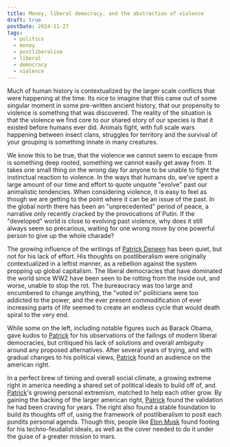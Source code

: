 ```yaml
---
title: Money, liberal democracy, and the abstraction of violence
draft: true
postDate: 2024-11-27
tags:
  - politics
  - money
  - postliberalism
  - liberal
  - democracy
  - violence
---
```

Much of human history is contextualized by the larger scale conflicts that were happening at the time. Its nice to imagine that this came out of some singular moment in some pre-written ancient history, that our propensity to violence is something that was discovered. The reality of the situation is that the violence we find core to our shared story of our species is that it existed before humans ever did. Animals fight, with full scale wars happening between insect clans, struggles for territory and the survival of your grouping is something innate in many creatures.

We know this to be true, that the violence we cannot seem to escape from is something deep rooted, something we cannot easily get away from. It takes one small thing on the wrong day for anyone to be unable to fight the instinctual reaction to violence. In the ways that humans do, we've spent a large amount of our time and effort to quote unquote "evolve" past our animalistic tendencies. When considering violence, it is easy to feel as though we are getting to the point where it can be an issue of the past. In the global north there has been an "unprecedented" period of peace, a narrative only recently cracked by the provocations of Putin. If the "developed" world is close to evolving past violence, why does it still always seem so precarious, waiting for one wrong move by one powerful person to give up the whole charade?

The growing influence of the writings of [Patrick Deneen] has been quiet, but not for his lack of effort. His thoughts on postliberalism were originally contextualized in a leftist manner, as a rebellion against the system propping up global capitalism. The liberal democracies that have dominated the world since WW2 have been seen to be rotting from the inside out, and worse, unable to stop the rot. The bureaucracy was too large and encumbered to change anything, the "voted in" politicians were too addicted to the power, and the ever present commodification of ever increasing parts of life seemed to create an endless cycle that would death spiral to the very end.

While some on the left, including notable figures such as Barack Obama, gave kudos to [Patrick] for his observations of the failings of modern liberal democracies, but critiqued his lack of solutions and overall ambiguity around any proposed alternatives. After several years of trying, and with gradual changes to his political views, [Patrick] found an audience on the american right. 

In a perfect brew of timing and overall social climate, a growing extreme right in america needing a shared set of political ideals to build off of, and [Patrick]'s growing personal extremism, matched to help each other grow. By gaining the backing of the larger american right, [Patrick] found the validation he had been craving for years. The right also found a stable foundation to build its thoughts off of, using the framework of postliberalism to posit each pundits personal agenda. Though this, people like [Elon Musk] found footing for his techno-feudalist ideals, as well as the cover needed to do it under the guise of a greater mission to mars.



[Patrick Deneen]: /refrence/patrick-deneen "Patrick Deneen"
[Patrick]: /refrence/patrick-deneen "Patrick Deneen"
[Elon Musk]: /refrence/elon-musk "Elon Musk"
